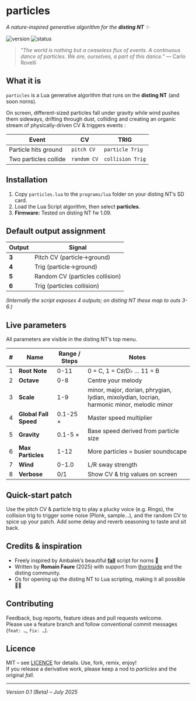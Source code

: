 # particles  
*A nature-inspired generative algorithm for the **disting NT** ✨*  

![version](https://img.shields.io/badge/version-v0.1-blue) ![status](https://img.shields.io/badge/status-beta-orange)  

> *"The world is nothing but a ceaseless flux of events. A continuous dance of particles. We are, ourselves, a part of this dance."*
— Carlo Rovelli

## What it is
`particles` is a Lua generative algorithm that runs on the **disting NT** (and soon norns).  

On screen, different-sized particles fall under gravity while wind pushes them sideways, drifting through dust, colliding and creating an organic stream of physically-driven CV & triggers events :

| Event | CV | TRIG |
|-------|----|------|
| Particle hits ground | `pitch CV` | `particle Trig` |
| Two particles collide | `random CV` | `collision Trig` |

## Installation

1. Copy `particles.lua` to the `programs/lua` folder on your disting NT’s SD card.  
2. Load the Lua Script algorithm, then select **particles**.  
3. **Firmware:** Tested on disting NT fw 1.09.

## Default output assignment

| Output | Signal |
|--------|--------|
| **3** | Pitch CV (particle→ground) |
| **4** | Trig (particle→ground) |
| **5** | Random CV (particles collision) |
| **6** | Trig (particles collision) |

*(Internally the script exposes 4 outputs; on disting NT these map to outs 3-6.)*

## Live parameters

All parameters are visible in the disting NT’s top menu.

| # | Name | Range / Steps | Notes |
|---|------|---------------|-------|
| 1 | **Root Note** | 0-11 | 0 = C, 1 = C♯/D♭ … 11 = B |
| 2 | **Octave** | 0-8 | Centre your melody |
| 3 | **Scale** | 1-9 | minor, major, dorian, phrygian, lydian, mixolydian, locrian, harmonic minor, melodic minor |
| 4 | **Global Fall Speed** | 0.1-25 × | Master speed multiplier |
| 5 | **Gravity** | 0.1-5 × | Base speed derived from particle size |
| 6 | **Max Particles** | 1-12 | More particles = busier soundscape
| 7 | **Wind** | 0-1.0 | L/R sway strength |
| 8 | **Verbose** | 0/1 | Show CV & trig values on screen |

## Quick-start patch

Use the pitch CV & particle trig to play a plucky voice  (e.g. Rings), the collision trig to trigger some noise (Plonk, sample...), and the random CV to spice up your patch. Add some delay and reverb seasoning to taste and sit back.

## Credits & inspiration

* Freely inspired by Ambalek’s beautiful [**fall**](https://github.com/ambalek/fall) script for norns 🍃  
* Written by **Romain Faure** (2025) with support from [thorinside](https://github.com/thorinside) and the disting community.
* Os for opening up the disting NT to Lua scripting, making it all possible 🙌🏼

## Contributing

Feedback, bug reports, feature ideas and pull requests welcome.  
Please use a feature branch and follow conventional commit messages (`feat: …`, `fix: …`).

## Licence

MIT – see [LICENCE](./LICENCE) for details. Use, fork, remix, enjoy!  
If you release a derivative work, please keep a nod to *particles* and the original *fall*.

---

*Version 0.1 (Beta) – July 2025*